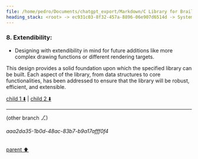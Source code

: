 ```yaml
---
file: /home/pedro/Documents/chatgpt_export/Markdown/C Library for Braille Grid.md
heading_stack: <root> -> ec931c03-8f32-457a-8896-06e907d6514d -> System -> 60c8cb8a-5be6-436c-a7a1-cb652f0b1c63 -> System -> aaa235c3-fbbd-4934-8b73-22293c85c582 -> User -> d76e01e6-664a-4b58-a15d-be309aaa9e65 -> Assistant -> 1. **Data Structures:** -> 1.1 Grid Structure: -> 1.2 Bitset: -> 2. **Core Functions:** -> 2.1 Initialization and Destruction: -> 2.2 Drawing Functions: -> 2.3 Rendering Function: -> 3. **Encoding and Decoding:** -> 4. **Error Handling:** -> 5. **Optimizations:** -> 6. **Testing and Validation:** -> 7. **Documentation:** -> 8. **Extendibility:**
---
```

### 8. **Extendibility:**

- Designing with extendibility in mind for future additions like more complex drawing functions or different rendering targets.

This design provides a solid foundation upon which the specified library can be built. Each aspect of the library, from data structures to core functionalities, has been addressed to ensure that the library will be robust, efficient, and extensible.

[child 1 ⬇️](#aaa2da35-1b0d-48ac-83b7-b9a17afff0f4) | [child 2 ⬇️](#aaa28437-3d78-415f-9b2d-d6783ed41afb)

---

(other branch ⎇)
###### aaa2da35-1b0d-48ac-83b7-b9a17afff0f4
[parent ⬆️](#d76e01e6-664a-4b58-a15d-be309aaa9e65)
